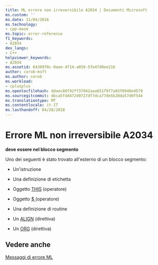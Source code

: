 ```yaml
---
title: ML errore non irreversibile A2034 | Documenti Microsoft
ms.custom: ''
ms.date: 11/04/2016
ms.technology:
- cpp-masm
ms.topic: error-reference
f1_keywords:
- A2034
dev_langs:
- C++
helpviewer_keywords:
- A2034
ms.assetid: 6438970c-0aee-4f14-a058-5fe47d0ee216
author: corob-msft
ms.author: corob
ms.workload:
- cplusplus
ms.openlocfilehash: ddaec88f92ff37042aaa651f977a93f0940e4579
ms.sourcegitcommit: dbca5fdd47249727df7dca77de5b20da57d0f544
ms.translationtype: MT
ms.contentlocale: it-IT
ms.lasthandoff: 04/28/2018
---
```

# <a name="ml-nonfatal-error-a2034"></a>Errore ML non irreversibile A2034
**deve essere nel blocco segmento**  
  
 Uno dei seguenti è stato trovato all'esterno di un blocco segmento:  
  
-   Un'istruzione  
  
-   Una definizione di etichetta  
  
-   Oggetto [THIS](../../assembler/masm/operator-this.md) (operatore)  
  
-   Oggetto [ $ ](../../assembler/masm/dollar.md) (operatore)  
  
-   Una definizione di routine  
  
-   Un [ALIGN](../../assembler/masm/align-masm.md) (direttiva)  
  
-   Un [ORG](../../assembler/masm/org.md) (direttiva)  
  
## <a name="see-also"></a>Vedere anche  
 [Messaggi di errore ML](../../assembler/masm/ml-error-messages.md)